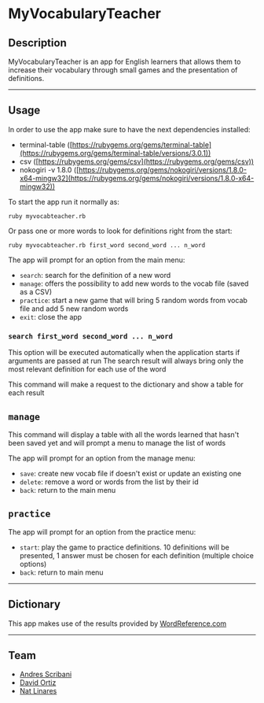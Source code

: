 # MyVocabularyTeacher
## Description

MyVocabularyTeacher is an app for English learners that allows them to increase their vocabulary through small games and the presentation of definitions.

---

## Usage

In order to use the app make sure to have the next dependencies installed:

- terminal-table ([https://rubygems.org/gems/terminal-table](https://rubygems.org/gems/terminal-table/versions/3.0.1))
- csv ([https://rubygems.org/gems/csv](https://rubygems.org/gems/csv))
- nokogiri -v 1.8.0 ([https://rubygems.org/gems/nokogiri/versions/1.8.0-x64-mingw32](https://rubygems.org/gems/nokogiri/versions/1.8.0-x64-mingw32))

To start the app run it normally as:

`ruby myvocabteacher.rb`

Or pass one or more words to look for definitions right from the start:

`ruby myvocabteacher.rb first_word second_word ... n_word`

The app will prompt for an option from the main menu:

- `search`: search for the definition of a new word
- `manage`: offers the possibility to add new words to the vocab file (saved as a CSV)
- `practice`: start a new game that will bring 5 random words from vocab file and add 5 new random words
- `exit`: close the app

### `search first_word second_word ... n_word`

This option will be executed automatically when the application starts if arguments are passed at run
The search result will always bring only the most relevant definition for each use of the word

This command will make a request to the dictionary and show a table for each result

## `manage`

This command will display a table with all the words learned that hasn't been saved yet and will prompt a menu to manage the list of words

The app will prompt for an option from the manage menu:

- `save`: create new vocab file if doesn't exist or update an existing one
- `delete`: remove a word or words from the list by their id
- `back`: return to the main menu

## `practice`

The app will prompt for an option from the practice menu:

- `start`: play the game to practice definitions. 10 definitions will be presented, 1 answer must be chosen for each definition (multiple choice options)
- `back`: return to main menu

---

## Dictionary

This app makes use of the results provided by [WordReference.com](https://www.wordreference.com/)

---

## Team

- [Andres Scribani](https://github.com/scribani)
- [David Ortiz](https://github.com/dortizp)
- [Nat Linares](https://github.com/natlines1492)
